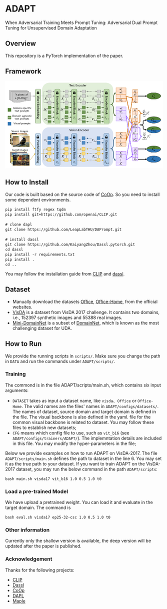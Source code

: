# ADAPT
When Adversarial Training Meets Prompt Tuning: Adversarial Dual Prompt Tuning for Unsupervised Domain Adaptation 

## Overview
This repository is a PyTorch implementation of the paper.  

## Framework
![Framework](https://github.com/Liuziyi1999/ADAPT/blob/main/assets/framework.png)

## How to Install
Our code is built based on the source code of [CoOp](https://github.com/KaiyangZhou/CoOp). So you need to install some dependent environments.
```# install clip
pip install ftfy regex tqdm
pip install git+https://github.com/openai/CLIP.git

# clone dapl
git clone https://github.com/LeapLabTHU/DAPrompt.git

# install dassl
git clone https://github.com/KaiyangZhou/Dassl.pytorch.git
cd dassl
pip install -r requirements.txt
pip install .
cd ..
```
You may follow the installation guide from [CLIP](https://github.com/KaiyangZhou/CoOp) and [dassl](https://github.com/KaiyangZhou/Dassl.pytorch).

## Dataset
- Manually download the datasets [Office](https://drive.google.com/file/d/0B4IapRTv9pJ1WGZVd1VDMmhwdlE/view), [Office-Home](https://drive.google.com/file/d/0B81rNlvomiwed0V1YUxQdC1uOTg/view), from the official websites.
- [VisDA](https://ai.bu.edu/visda-2017/) is a dataset from VisDA 2017 challenge. It contains two domains, i.e., 152397 synthetic images and 55388 real images.
- [Mini-DomainNet](https://github.com/KaiyangZhou/Dassl.pytorch/blob/master/DATASETS.md#miniDomainNet) is a subset of [DomainNet](http://ai.bu.edu/M3SDA/), which is known as the most challenging dataset for UDA.

## How to Run
We provide the running scripts in ```scripts/```. Make sure you change the path in ```DATA``` and run the commands under ```ADAPT/scripts/```.

### Training
The commond is in the file ADAPT/scripts/main.sh, which contains six input arguments:

- ```DATASET``` takes as input a dataset name, like ```visda```、```Office``` or ```Office-Home```. The valid names are the files' names in ```ADAPT/configs/datasets/```. The names of dataset, source domain and target domain is defined in the file. The visual backbone is also defined in the yaml. file for the common visual backbone is related to dataset. You may follow these files to establish new datasets;
- ```CFG``` means which config file to use, such as ```vit_b16``` (see ```ADAPT/configs/trainers/ADAPT/```). The implemntation details are included in this file. You may modify the hyper-parameters in the file;

Below we provide examples on how to run ADAPT on VisDA-2017. The file ```ADAPT/scripts/main.sh``` defines the path to dataset in the line 6. You may set it as the true path to your dataset. If you want to train ADAPT on the VisDA-2017 dataset, you may run the below command in the path ```ADAPT/scripts```:

``` 
bash main.sh visda17 vit_b16 1.0 0.5 1.0 t0
```

### Load a pre-trained Model
We have upload a pretrained weight. You can load it and evaluate in the target domain. The command is
```
bash eval.sh visda17 ep25-32-csc 1.0 0.5 1.0 t0
```

### Other information
Currently only the shallow version is available, the deep version will be updated after the paper is published.

### Acknowledgement
Thanks for the following projects:
- [CLIP](https://github.com/openai/CLIP)
- [Dassl](https://github.com/KaiyangZhou/Dassl.pytorch)
- [CoOp](https://github.com/KaiyangZhou/CoOp)
- [DAPL](https://github.com/LeapLabTHU/DAPrompt)
- [Maple](https://github.com/muzairkhattak/multimodal-prompt-learning)



